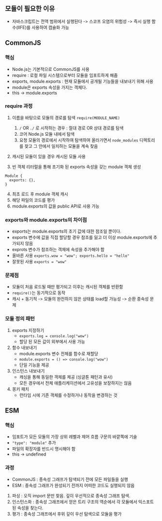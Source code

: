 ## 모듈이 필요한 이유

- 자바스크립트는 전역 범위에서 실행된다 -> 스코프 오염의 위험성 -> 즉시 실행 함수(IIFE)를 사용하여 캡슐화 가능

## CommonJS

### 핵심

- Node.js는 기본적으로 CommonJS를 사용
- require : 로컬 파일 시스템으로부터 모듈을 임포트하게 해줌
- exports, module.exports : 현재 모듈에서 공개될 기능들을 내보내기 위해 사용
- module은 exports 속성을 가지는 객체다.
- this -> module.exports

### require 과정

1. 이름을 바탕으로 모듈의 경로를 탐색 `require(MODULE_NAME)`

   1. `/` OR `./` 로 시작하는 경우 : 절대 경로 OR 상대 경로를 탐색
   2. 코어 Node.js 모듈 내에서 탐색
   3. 요청 모듈의 경로에서 시작하여 탐색하여 올라가면서 `node_modules` 디렉토리를 찾고 그 안에서 일치하는 모듈을 계속 찾음

2. 캐시된 모듈이 있을 경우 캐시된 모듈 사용
3. 빈 객체 리터럴을 통해 초기화 된 exports 속성을 갖는 module 객체 생성

```
Module {
  exports: {},
}
```

4. 최초 로드 후 module 객체 캐시
5. 해당 파일의 코드를 평가
6. module.exports의 값을 public API로 사용 가능

### exports와 module.exports의 차이점

- exports는 module.exports의 초기 값에 대한 참조일 뿐이다.
- exports 변수에 값을 직접 할당할 경우 참조를 잃고 더 이상 module.exports에 추가되지 않음
- exprots 변수가 참조하는 객체에 속성을 추가해야 함
- 올바른 사용 `exports.wow = "wow"; exports.hello = "hello"`
- 잘못된 사용 `exports = "wow"`

### 문제점

- 모듈이 처음 로드될 때만 평가되고 이후는 캐시된 객체를 반환함
- `require()`는 동기적으로 동작
- 캐시 + 동기적 -> 모듈의 완전하지 않은 상태를 load할 가능성 -> 순환 종속성 문제

### 모듈 정의 패턴

1. exports 지정하기
   - `exports.log = console.log("wow")`
   - 할당 된 모든 값이 외부에서 사용 가능
2. 함수 내보내기
   - module.exports 변수 전체를 함수로 재할당
   - `module.exports = () => console.log("wow")`
   - 단일 기능을 제공
3. 인스턴스 내보내기
   - 캐싱을 통해 동일한 객체를 제공 (싱글톤 패턴과 유사)
   - 모든 경우에서 전체 애플리케이션에서 고유성을 보장하지는 않음
4. 몽키 패치
   - 런타임 시에 기존 객체를 수정하거나 동작을 변경하는 것

## ESM

### 핵심

- 임포트가 모든 모듈의 가장 상위 레벨과 제어 흐름 구문의 바깥쪽에 기술
- `"type": "module"` 추가
- 파일의 확장자를 반드시 명시해야 함
- this -> undefined

### 과정

- CommonJS : 종속성 그래프가 탐색되기 전에 모든 파일들을 실행
- ESM : 종속성 그래프가 완성되기 전까지 어떠한 코드도 실행되지 않음

1. 파싱 : 오직 import 문만 찾음. 깊이 우선적으로 종속성 그래프 탐색.
2. 인스턴스화 : 종속성 그래프에서 얻은 트리 구조의 역순에서 각 모듈에서 익스포트된 속성을 찾는다.
3. 평가 : 종속성 그래프에서 후위 깊이 우선 탐색으로 모듈을 평가
